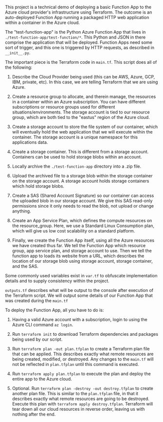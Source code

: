This project is a technical demo of deploying a basic Function App to the Azure cloud provider's infrastructure using Terraform. The outcome is an auto-deployed Function App running a packaged HTTP web application within a container in the Azure cloud. 

The "test-function-app" is the Python Azure Function App that lives in `./test-function-app/test-function/*`. This Python and JSON in there comprise the application that will be deployed. Function Apps need some sort of trigger, and this one is triggered by HTTP requests, as described in `__init__.py`. 

The important piece is the Terraform code in `main.tf`. This script does all of the following: 
 1. Describe the Cloud Provider being used (this can be AWS, Azure, GCP, IBM, private, etc). In this case, we are telling Terraform that we are using Azure.

 2. Create a resource group to allocate, and therein manage, the resources in a container within an Azure subscription. You can have different subscriptions or resource groups used for different situations/environments. The storage account is tied to our resource group, which are both tied to the "eastus" region of the Azure cloud.

 3. Create a storage account to store the file system of our container, which will eventually hold the web application that we will execute within the container. The storage account is a unique namespace for this applications data.

 4. Create a storage container. This is different from a storage account. Containers can be used to hold storage blobs within an account. 

 5. Locally archive the `./test-function-app` directory into a .zip file.

 6. Upload the archived file to a storage blob within the storage container on the storage account. A storage account holds storage containers which hold storage blobs.

 7. Create a SAS (Shared Account Signature) so our container can access the uploaded blob in our storage account. We give this SAS read-only permissions since it only needs to read the blob, not upload or change anything.

 8. Create an App Service Plan, which defines the compute resources on the resource_group. Here, we use a Standard Linux Consumption plan, which will give us low cost scalability on a standard platform. 

 9. Finally, we create the Function App itself, using all the Azure resources we have created thus far. We tell the Function App which resource group, app service plan, and storage account to use. Then we tell the function app to loads its website from a URL, which describes the location of our storage blob using storage account, storage container, and the SAS. 


Some commonly used variables exist in `var.tf` to obfuscate implementation details and to supply consistency within the project.

`outputs.tf` describes what will be output to the console after execution of the Terraform script. We will output some details of our Function App that was created during the `main.tf`


To deploy the Function App, all you have to do is:
 1. Having a valid Azure account with a subscription, login to using the Azure CLI command `az login`.

 2. Run `terraform init` to download Terraform dependencies and packages being used by our script.

 3. Run `terraform plan -out plan.tfplan` to create a Terraform plan file that can be applied. This describes exactly what remote resources are being created, modified, or destroyed. Any changes to the `main.tf` will not be reflected in `plan.tfplan` until this command is executed. 

 4. Run `terraform apply plan.tfplan` to execute the plan and deploy the entire app to the Azure cloud.

 5. Optional. Run `terraform plan -destroy -out destroy.tfplan` to create another plan file. This is similar to the `plan.tfplan` file, in that it describes exactly what remote resources are going to be destroyed. Execute this plan with `terraform apply destroy.tfplan`. Terraform will tear down all our cloud resources in reverse order, leaving us with nothing after the end.